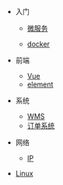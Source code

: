 - 入门

  * [微服务](quickstart.md)

  * [docker](docker.md)
  
- 前端

  * [Vue](vue.md)
  * [element](element.md)

- 系统

  * [WMS](wms.md)
  * [订单系统](order.md)

- 网络
  - [IP](network.md)

- [Linux](linux.md)

